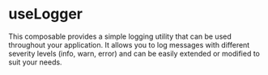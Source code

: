 # useLogger

This composable provides a simple logging utility that can be used throughout your application. It allows you to log messages with different severity levels (info, warn, error) and can be easily extended or modified to suit your needs.

<DocsPageFeatures />

